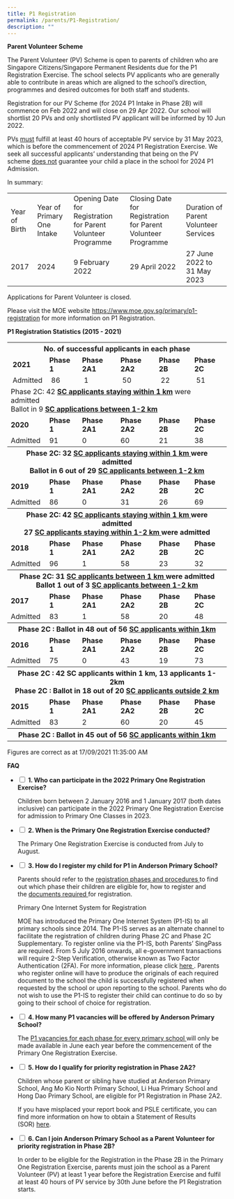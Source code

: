 ```yaml
---
title: P1 Registration
permalink: /parents/P1-Registration/
description: ""
---
```

<p><strong>Parent Volunteer Scheme</strong></p>
<p>The Parent Volunteer (PV) Scheme is open to&nbsp;parents of children who are Singapore Citizens/Singapore Permanent Residents&nbsp;due for the P1 Registration Exercise.&nbsp;The school selects PV applicants who are generally able to contribute in areas which are aligned to the school&rsquo;s direction, programmes and desired outcomes for both staff and students.</p>
<p>Registration for our PV Scheme (for 2024 P1 Intake in Phase 2B) will commence on Feb 2022 and will close on 29 Apr 2022. Our school will shortlist 20 PVs and only shortlisted PV applicant will be informed by 10 Jun 2022. </p>
<p>PVs&nbsp;<u>must</u>&nbsp;fulfill at least 40 hours of acceptable PV service by 31 May 2023, which is before the commencement of 2024 P1 Registration Exercise. We seek all successful applicants&rsquo; understanding that being on the PV scheme&nbsp;<u>does not</u>&nbsp;guarantee your child a place in the school for 2024 P1 Admission.</p>
<p>In summary:</p>
<table width="100%">
<tbody>
<tr>
<td>Year of Birth</td>
<td>Year of Primary One Intake</td>
<td>Opening Date for Registration for Parent Volunteer Programme</td>
<td>Closing Date for Registration for Parent Volunteer Programme</td>
<td>Duration of Parent Volunteer Services</td>
</tr>
<tr>
<td>2017</td>
<td>2024</td>
<td>9 February 2022</td>
<td>29 April 2022</td>
<td>27 June 2022 to<br />31 May 2023</td>
</tr>
</tbody>
</table>
<p>Applications for Parent Volunteer is closed.&nbsp;</p>
<p>Please visit the MOE website&nbsp;<a href="https://www.moe.gov.sg/primary/p1-registration">https://www.moe.gov.sg/primary/p1-registration</a>&nbsp;for more information on P1 Registration.</p>
<p><strong>P1 Registration Statistics (2015 - 2021)</strong></p>
<table width="200">
<tbody>
<tr>
<th colspan="7">No. of successful applicants in each phase</th>
</tr>
<tr>
<td>&nbsp;<strong>2021</strong></td>
<td><strong>Phase 1</strong>&nbsp;</td>
<td><strong>Phase 2A1</strong></td>
<td><strong>Phase 2A2</strong>&nbsp;</td>
<td><strong>Phase 2B</strong>&nbsp;</td>
<td><strong>Phase 2C</strong>&nbsp;</td>
</tr>
<tr>
<td>&nbsp;Admitted</td>
<td>&nbsp;86</td>
<td>&nbsp;1</td>
<td>&nbsp;50</td>
<td>&nbsp;22</td>
<td>&nbsp;51</td>
</tr>
<tr>
<td colspan="6"> Phase 2C: 42&nbsp;<strong><u>SC applicants staying within 1 km</u></strong>&nbsp;were admitted&nbsp;<br />Ballot in 9&nbsp;<strong><u>SC applications between 1-2 km</u></strong></td>
</tr>
<tr>
<td><strong>2020</strong></td>
<td><strong>Phase 1</strong></td>
<td><strong>Phase 2A1&nbsp;</strong></td>
<td><strong>Phase 2A2&nbsp;</strong></td>
<td><strong>Phase 2B&nbsp;</strong></td>
<td><strong>Phase 2C&nbsp;</strong></td>
</tr>
<tr>
<td>Admitted</td>
<td>91</td>
<td>0</td>
<td>60</td>
<td>21</td>
<td>38</td>
</tr>
<tr>
<th colspan="7">Phase 2C: 32&nbsp;<u>SC applicants staying within 1 km&nbsp;</u>were admitted<br />Ballot in 6 out of 29 <u>SC applicants between 1-2 km</u></th>
</tr>
<tr>
<td><strong>2019</strong></td>
<td><strong>Phase 1</strong></td>
<td><strong>Phase 2A1&nbsp;</strong></td>
<td><strong>Phase 2A2&nbsp;</strong></td>
<td><strong>Phase 2B&nbsp;</strong></td>
<td><strong>Phase 2C&nbsp;</strong></td>
</tr>
<tr>
<td>Admitted</td>
<td>86</td>
<td>0</td>
<td>31</td>
<td>26</td>
<td>69</td>
</tr>
<tr>
<th colspan="7">Phase 2C: 42&nbsp;<u>SC applicants staying within 1 km&nbsp;</u>were admitted<br />27&nbsp;<u>SC applicants staying within 1-2 km&nbsp;</u>were admitted</th>
</tr>
<tr>
<td><strong>2018</strong></td>
<td><strong>Phase 1</strong></td>
<td><strong>Phase 2A1&nbsp;</strong></td>
<td><strong>Phase 2A2&nbsp;</strong></td>
<td><strong>Phase 2B&nbsp;</strong></td>
<td><strong>Phase 2C&nbsp;</strong></td>
</tr>
<tr>
<td>Admitted</td>
<td>96</td>
<td>1</td>
<td>58</td>
<td>23</td>
<td>32</td>
</tr>
<tr>
<th colspan="7">Phase 2C: 31 <u>SC applicants between 1 km&nbsp;</u>were admitted<br />Ballot 1 out of 3&nbsp;<u>SC applicants between 1-2 km</u></th>
</tr>
<tr>
<td><strong>2017</strong></td>
<td><strong>Phase 1</strong></td>
<td><strong>Phase 2A1&nbsp;</strong></td>
<td><strong>Phase 2A2&nbsp;</strong></td>
<td><strong>Phase 2B&nbsp;</strong></td>
<td><strong>Phase 2C&nbsp;</strong></td>
</tr>
<tr>
<td>Admitted</td>
<td>83</td>
<td>1</td>
<td>58</td>
<td>20</td>
<td>48</td>
</tr>
<tr>
<th colspan="7">Phase 2C : Ballot in 48 out of 56 <u>SC applicants within 1km</u><u><br /></u></th>
</tr>
<tr>
<td><strong>2016</strong></td>
<td><strong>Phase 1</strong></td>
<td><strong>Phase 2A1&nbsp;</strong></td>
<td><strong>Phase 2A2&nbsp;</strong></td>
<td><strong>Phase 2B&nbsp;</strong></td>
<td><strong>Phase 2C&nbsp;</strong></td>
</tr>
<tr>
<td>Admitted</td>
<td>75</td>
<td>0</td>
<td>43</td>
<td>19</td>
<td>73</td>
</tr>
<tr>
<th colspan="7">Phase 2C : 42 SC applicants within 1 km, 13 applicants 1- 2km<br />Phase 2C : Ballot in 18 out of 20 <u>SC applicants outside 2 km</u></th>
</tr>
<tr>
<td><strong>2015</strong></td>
<td><strong>Phase 1</strong></td>
<td><strong>Phase 2A1&nbsp;</strong></td>
<td><strong>Phase 2A2&nbsp;</strong></td>
<td><strong>Phase 2B&nbsp;</strong></td>
<td><strong>Phase 2C&nbsp;</strong></td>
</tr>
<tr>
<td>Admitted</td>
<td>83</td>
<td>2</td>
<td>60</td>
<td>20</td>
<td>45</td>
</tr>
<tr>
<th colspan="7">Phase 2C : Ballot in 45 out of 56 <u>SC applicants within 1km</u></th>
</tr>
</tbody>
</table>
<p>Figures are correct as at 17/09/2021 11:35:00 AM</p>

**FAQ**
 <ul class="jekyllcodex_accordion">
 <li>
    <input type="checkbox" id="accordion1">
    <label for="accordion1"><strong>1. Who can participate in the 2022 Primary One Registration Exercise?</strong></label>
    <div>
      <p>
       Children born between 2 January 2016 and 1 January 2017 (both dates inclusive) can participate in the 2022 Primary One Registration Exercise for admission to Primary One Classes in 2023.
      </p>
    </div>
  </li>
  <li>
    <input type="checkbox" id="accordion2">
    <label for="accordion2"><strong>2. When is the Primary One Registration Exercise conducted?</strong></label>
    <div>
      <p>
	The Primary One Registration Exercise is conducted from July to August.
      </p>
    </div>
  </li>
  <li>
    <input type="checkbox" id="accordion3">
    <label for="accordion3"><strong>3. How do I register my child for P1 in Anderson Primary School?</strong></label>
    <div>
      <p>
<p>Parents should refer to the&nbsp;<a href="https://www.moe.gov.sg/primary/p1-registration/registration-phases-key-dates" target="_blank" rel="noopener">registration phases and procedures&nbsp;</a>to find out which phase their children are eligible for, how to register and the&nbsp;<a href="https://www.moe.gov.sg/primary/p1-registration/how-to-register" target="_blank" rel="noopener">documents required&nbsp;</a>for registration.&nbsp;</p>
<p>Primary One Internet System for Registration&nbsp;</p>

<p>MOE has introduced the Primary One Internet System (P1-IS) to all primary schools since 2014. The P1-IS serves as an alternate channel to facilitate the registration of children during Phase 2C and Phase 2C Supplementary. To register online via the P1-IS, both Parents&rsquo; SingPass are required. From 5 July 2016 onwards, all e-government transactions will require 2-Step Verification, otherwise known as Two Factor Authentication (2FA). For more information, please click&nbsp;<a href="https://www.ifaq.gov.sg/SINGPASS/apps/fcd_faqmain.aspx?TOPIC=9374#TOPIC_9374" target="_blank" rel="noopener">here&nbsp;</a>. Parents who register online will have to produce the originals of each required document to the school the child is successfully registered when requested by the school or upon reporting to the school. Parents who do not wish to use the P1-IS to register their child can continue to do so by going to their school of choice for registration.</p>
      </p>
    </div>
  </li>
 <li>
    <input type="checkbox" id="accordion4">
    <label for="accordion4"><strong>4. How many P1 vacancies will be offered by Anderson Primary School?</strong></label>
    <div>
      <p>
       <p>The&nbsp;<a href="https://www.moe.gov.sg/education/admissions/primary-one-registration/vacancies/" target="_blank" rel="noopener">P1 vacancies for each phase for every primary school&nbsp;</a>will only be made available in June each year before the commencement of the Primary One Registration Exercise.</p>
      </p>
    </div>
  </li>
 <li>
    <input type="checkbox" id="accordion5">
    <label for="accordion5"><strong>5. How do I qualify for priority registration in Phase 2A2?</strong></label>
    <div>
      <p>
       <p>Children whose parent or sibling have studied at Anderson Primary School, Ang Mo Kio North Primary School, Li Hua Primary School and Hong Dao Primary School, are eligible for P1 Registration in Phase 2A2.</p>
<p><span class="">If you have misplaced your report book and PSLE certificate, you can find more information on how to obtain a Statement of Results (SOR)&nbsp;</span><span class=""><a class="" href="https://www.seab.gov.sg/home/services/purchase-of-statements-of-results" target="_blank" rel="noopener">here</a></span><span class="">.</span>&nbsp;</p>
      </p>
    </div>
  </li>
<li>
    <input type="checkbox" id="accordion6">
    <label for="accordion6"><strong>6. Can I join Anderson Primary School as a Parent Volunteer for priority registration in Phase 2B?</strong></label>
    <div>
      <p>
       In order to be eligible for the Registration in the Phase 2B in the Primary One Registration Exercise, parents must join the school as a Parent Volunteer (PV) at least 1 year before the Registration Exercise and fulfil at least 40 hours of PV service by 30th June before the P1 Registration starts.&nbsp;
      </p>
    </div>
  </li>
	</ul>